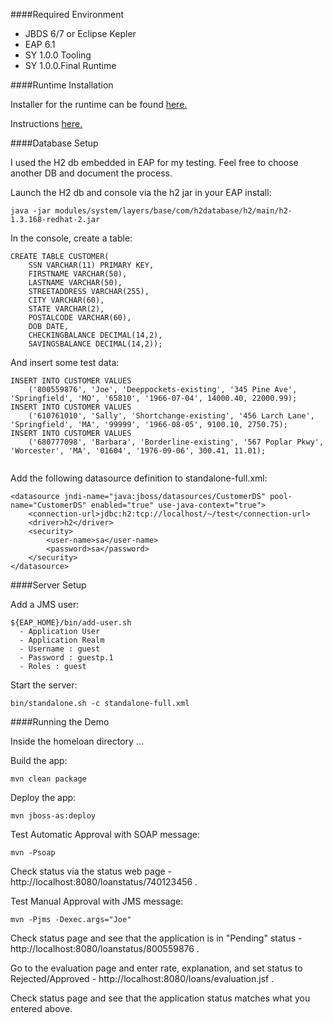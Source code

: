 ####Required Environment

* JBDS 6/7 or Eclipse Kepler
* EAP 6.1
* SY 1.0.0 Tooling 
* SY 1.0.0.Final Runtime


####Runtime Installation

Installer for the runtime can be found [here.](http://www.redhat.com/j/elqNow/elqRedir.htm?ref=http://downloads.jboss.org/switchyard/releases/v1.0.Final/switchyard-installer-1.0.0.Final.zip)

Instructions [here.](https://docs.jboss.org/author/display/SWITCHYARD/Installing+SwitchYard)


####Database Setup

I used the H2 db embedded in EAP for my testing.  Feel free to choose another DB and document the process.

Launch the H2 db and console via the h2 jar in your EAP install:
```
java -jar modules/system/layers/base/com/h2database/h2/main/h2-1.3.168-redhat-2.jar 
```

In the console, create a table:
```
CREATE TABLE CUSTOMER(
    SSN VARCHAR(11) PRIMARY KEY,
    FIRSTNAME VARCHAR(50),
    LASTNAME VARCHAR(50),
    STREETADDRESS VARCHAR(255),
    CITY VARCHAR(60),
    STATE VARCHAR(2),
    POSTALCODE VARCHAR(60),
    DOB DATE,
    CHECKINGBALANCE DECIMAL(14,2),
    SAVINGSBALANCE DECIMAL(14,2));
```

And insert some test data:
```
INSERT INTO CUSTOMER VALUES 
    ('800559876', 'Joe', 'Deeppockets-existing', '345 Pine Ave', 'Springfield', 'MO', '65810', '1966-07-04', 14000.40, 22000.99);
INSERT INTO CUSTOMER VALUES 
    ('610761010', 'Sally', 'Shortchange-existing', '456 Larch Lane', 'Springfield', 'MA', '99999', '1966-08-05', 9100.10, 2750.75);
INSERT INTO CUSTOMER VALUES 
    ('680777098', 'Barbara', 'Borderline-existing', '567 Poplar Pkwy', 'Worcester', 'MA', '01604', '1976-09-06', 300.41, 11.01);
    
```

Add the following datasource definition to standalone-full.xml:
```
<datasource jndi-name="java:jboss/datasources/CustomerDS" pool-name="CustomerDS" enabled="true" use-java-context="true">
    <connection-url>jdbc:h2:tcp://localhost/~/test</connection-url>
    <driver>h2</driver>
    <security>
        <user-name>sa</user-name>
        <password>sa</password>
    </security>
</datasource>
```


####Server Setup

Add a JMS user:
```
${EAP_HOME}/bin/add-user.sh
  - Application User
  - Application Realm
  - Username : guest
  - Password : guestp.1
  - Roles : guest
```
  
Start the server:
```
bin/standalone.sh -c standalone-full.xml
```

####Running the Demo

Inside the homeloan directory ...

Build the app:
```
mvn clean package
```

Deploy the app:
```
mvn jboss-as:deploy
```

Test Automatic Approval with SOAP message:
```
mvn -Psoap
```

Check status via the status web page - http://localhost:8080/loanstatus/740123456 .

Test Manual Approval with JMS message:
```
mvn -Pjms -Dexec.args="Joe"
```

Check status page and see that the application is in "Pending" status - http://localhost:8080/loanstatus/800559876 .

Go to the evaluation page and enter rate, explanation, and set status to Rejected/Approved - http://localhost:8080/loans/evaluation.jsf .

Check status page and see that the application status matches what you entered above.
